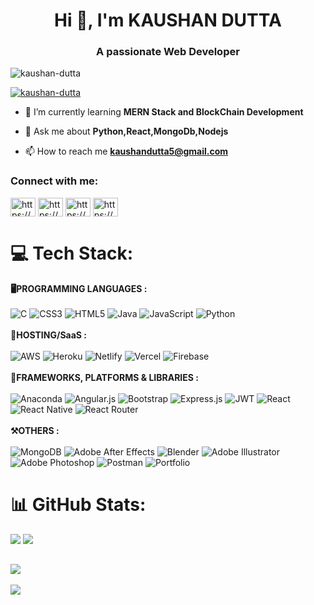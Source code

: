 

<!---
Kaushan-Dutta/Kaushan-Dutta is a ✨ special ✨ repository because its `README.md` (this file) appears on your GitHub profile.
You can click the Preview link to take a look at your changes.
--->
<h1 align="center">Hi 👋, I'm KAUSHAN DUTTA</h1>
<h3 align="center">A passionate Web Developer</h3>

<p align="left"> <img src="https://komarev.com/ghpvc/?username=kaushan-dutta&label=Profile%20views&color=0e75b6&style=flat" alt="kaushan-dutta" /> </p>

<p align="left"> <a href="https://github.com/ryo-ma/github-profile-trophy"><img src="https://github-profile-trophy.vercel.app/?username=kaushan-dutta" alt="kaushan-dutta" /></a> </p>

- 🌱 I’m currently learning **MERN Stack and BlockChain Development**

- 💬 Ask me about **Python,React,MongoDb,Nodejs**

- 📫 How to reach me **kaushandutta5@gmail.com**

<h3 align="left">Connect with me:</h3>
<p align="left">
<a href="https://linkedin.com/in/https://www.linkedin.com/in/kaushan-dutta-bb68b021a" target="blank"><img align="center" src="https://raw.githubusercontent.com/rahuldkjain/github-profile-readme-generator/master/src/images/icons/Social/linked-in-alt.svg" alt="https://www.linkedin.com/in/kaushan-dutta-bb68b021a" height="30" width="40" /></a>
<a href="https://instagram.com/https://www.instagram.com/invites/contact/?i=ku975ur7n2dz&utm_content=mu30h6s" target="blank"><img align="center" src="https://raw.githubusercontent.com/rahuldkjain/github-profile-readme-generator/master/src/images/icons/Social/instagram.svg" alt="https://www.instagram.com/invites/contact/?i=ku975ur7n2dz&utm_content=mu30h6s" height="30" width="40" /></a>
<a href="https://www.youtube.com/c/https://youtube.com/channel/ucu91oxanhdkqmq602v-zblg" target="blank"><img align="center" src="https://raw.githubusercontent.com/rahuldkjain/github-profile-readme-generator/master/src/images/icons/Social/youtube.svg" alt="https://youtube.com/channel/ucu91oxanhdkqmq602v-zblg" height="30" width="40" /></a>
<a href="https://www.hackerrank.com/https://www.hackerrank.com/kaushandutta5" target="blank"><img align="center" src="https://raw.githubusercontent.com/rahuldkjain/github-profile-readme-generator/master/src/images/icons/Social/hackerrank.svg" alt="https://www.hackerrank.com/kaushandutta5" height="30" width="40" /></a>
</p>


# 💻 Tech Stack:
<b>🖥PROGRAMMING LANGUAGES :</b>&nbsp;&nbsp;&nbsp; &nbsp;  <br/>             
![C](https://img.shields.io/badge/c-%2300599C.svg?style=for-the-badge&logo=c&logoColor=white) ![CSS3](https://img.shields.io/badge/css3-%231572B6.svg?style=for-the-badge&logo=css3&logoColor=white) ![HTML5](https://img.shields.io/badge/html5-%23E34F26.svg?style=for-the-badge&logo=html5&logoColor=white) ![Java](https://img.shields.io/badge/java-%23ED8B00.svg?style=for-the-badge&logo=java&logoColor=white) ![JavaScript](https://img.shields.io/badge/javascript-%23323330.svg?style=for-the-badge&logo=javascript&logoColor=%23F7DF1E) ![Python](https://img.shields.io/badge/python-3670A0?style=for-the-badge&logo=python&logoColor=ffdd54)
<br/><br/>
<b>📣HOSTING/SaaS :</b><br/><br/>
![AWS](https://img.shields.io/badge/AWS-%23FF9900.svg?style=for-the-badge&logo=amazon-aws&logoColor=white) ![Heroku](https://img.shields.io/badge/heroku-%23430098.svg?style=for-the-badge&logo=heroku&logoColor=white) ![Netlify](https://img.shields.io/badge/netlify-%23000000.svg?style=for-the-badge&logo=netlify&logoColor=#00C7B7) ![Vercel](https://img.shields.io/badge/vercel-%23000000.svg?style=for-the-badge&logo=vercel&logoColor=white) ![Firebase](https://img.shields.io/badge/firebase-%23039BE5.svg?style=for-the-badge&logo=firebase)
<br/><br/>
<b>🧰FRAMEWORKS, PLATFORMS & LIBRARIES :</b><br/><br/>
![Anaconda](https://img.shields.io/badge/Anaconda-%2344A833.svg?style=for-the-badge&logo=anaconda&logoColor=white) ![Angular.js](https://img.shields.io/badge/angular.js-%23E23237.svg?style=for-the-badge&logo=angularjs&logoColor=white) ![Bootstrap](https://img.shields.io/badge/bootstrap-%23563D7C.svg?style=for-the-badge&logo=bootstrap&logoColor=white) ![Express.js](https://img.shields.io/badge/express.js-%23404d59.svg?style=for-the-badge&logo=express&logoColor=%2361DAFB) ![JWT](https://img.shields.io/badge/JWT-black?style=for-the-badge&logo=JSON%20web%20tokens) ![React](https://img.shields.io/badge/react-%2320232a.svg?style=for-the-badge&logo=react&logoColor=%2361DAFB) ![React Native](https://img.shields.io/badge/react_native-%2320232a.svg?style=for-the-badge&logo=react&logoColor=%2361DAFB) ![React Router](https://img.shields.io/badge/React_Router-CA4245?style=for-the-badge&logo=react-router&logoColor=white)
<br/><br/>
<b>⚒OTHERS :</b><br/><br/>
![MongoDB](https://img.shields.io/badge/MongoDB-%234ea94b.svg?style=for-the-badge&logo=mongodb&logoColor=white) ![Adobe After Effects](https://img.shields.io/badge/Adobe%20After%20Effects-9999FF.svg?style=for-the-badge&logo=Adobe%20After%20Effects&logoColor=white) ![Blender](https://img.shields.io/badge/blender-%23F5792A.svg?style=for-the-badge&logo=blender&logoColor=white) ![Adobe Illustrator](https://img.shields.io/badge/adobeillustrator-%23FF9A00.svg?style=for-the-badge&logo=adobeillustrator&logoColor=white) ![Adobe Photoshop](https://img.shields.io/badge/adobephotoshop-%2331A8FF.svg?style=for-the-badge&logo=adobephotoshop&logoColor=white) ![Postman](https://img.shields.io/badge/Postman-FF6C37?style=for-the-badge&logo=postman&logoColor=white) ![Portfolio](https://img.shields.io/badge/Portfolio-%23000000.svg?style=for-the-badge&logo=firefox&logoColor=#FF7139)
# 📊 GitHub Stats:
![](https://github-readme-stats.vercel.app/api?username=Kaushan-Dutta&theme=dark&hide_border=false&include_all_commits=true&count_private=true)
![](https://github-readme-streak-stats.herokuapp.com/?user=Kaushan-Dutta&theme=dark&hide_border=false)

![](https://github-readme-stats.vercel.app/api/top-langs/?username=Kaushan-Dutta&theme=dark&hide_border=false&include_all_commits=true&count_private=true&layout=compact)<br/>
--- 
[![](https://visitcount.itsvg.in/api?id=Kaushan-Dutta&icon=0&color=0)](https://visitcount.itsvg.in)
